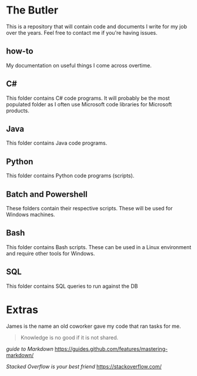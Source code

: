 # The Butler
This is a repository that will contain code and documents I write for my job over the years. Feel free to contact me if you're having issues.

## how-to
My documentation on useful things I come across overtime.

## C#
This folder contains C# code programs.
It will probably be the most populated folder as I often use Microsoft code libraries for Microsoft products.

## Java
This folder contains Java code programs.

## Python
This folder contains Python code programs (scripts).

## Batch and Powershell
These folders contain their respective scripts. These will be used for Windows machines.

## Bash
This folder contains Bash scripts. These can be used in a Linux environment and require other tools for Windows.

## SQL
This folder contains SQL queries to run against the DB


# Extras
James is the name an old coworker gave my code that ran tasks for me.
> Knowledge is no good if it is not shared.

*guide to Markdown*
https://guides.github.com/features/mastering-markdown/

*Stacked Overflow is your best friend*
https://stackoverflow.com/
